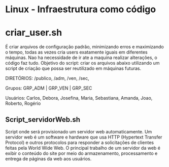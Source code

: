 # Linux - Infraestrutura como código 

# criar_user.sh

É criar arquivos de configuração padrão, minimizando erros e maximizando o tempo, todas as vezes cria users exatamente iguais em diferentes máquinas.
Nao ha necessidade de ir ate a maquina realizar alterações, o código faz tudo.
Objetivo do script: criar os arquivos abaixo utilizando um script de criação que possa ser reutilizado em máquinas futuras.

DIRETÓRIOS:
/publico, /adm, /ven, /sec,

Grupos:
GRP_ADM | GRP_VEN | GRP_SEC

Usuários:
Carlos, Debora, Josefina, Maria, Sebastiana, Amanda, Joao, Roberto, Rogério

## Script_servidorWeb.sh

Script onde será provisionado um servidor web automaticamente. Um servidor web é um software e hardware que usa HTTP (Hypertext Transfer Protocol) e outros protocolos para responder a solicitações de clientes feitas pela World Wide Web. O principal trabalho de um servidor da web é exibir o conteúdo do site por meio do armazenamento, processamento e entrega de páginas da web aos usuários.
